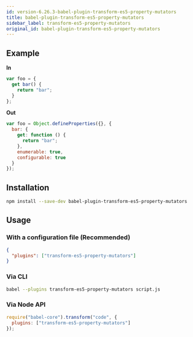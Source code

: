 ```yaml
---
id: version-6.26.3-babel-plugin-transform-es5-property-mutators
title: babel-plugin-transform-es5-property-mutators
sidebar_label: transform-es5-property-mutators
original_id: babel-plugin-transform-es5-property-mutators
---
```


## Example

**In**

```javascript
var foo = {
  get bar() {
    return "bar";
  }
};
```

**Out**

```javascript
var foo = Object.defineProperties({}, {
  bar: {
    get: function () {
      return "bar";
    },
    enumerable: true,
    configurable: true
  }
});
```

## Installation

```sh
npm install --save-dev babel-plugin-transform-es5-property-mutators
```

## Usage

### With a configuration file (Recommended)

```json
{
  "plugins": ["transform-es5-property-mutators"]
}
```

### Via CLI

```sh
babel --plugins transform-es5-property-mutators script.js
```

### Via Node API

```javascript
require("babel-core").transform("code", {
  plugins: ["transform-es5-property-mutators"]
});
```

